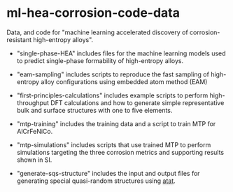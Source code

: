 # ml-hea-corrosion-code-data
Data, and code for "machine learning accelerated discovery of corrosion-resistant high-entropy alloys".

- "single-phase-HEA" includes files for the machine learning models used to predict single-phase formability of high-entropy alloys.

- "eam-sampling" includes scripts to reproduce the fast sampling of high-entropy alloy configurations using embedded atom method (EAM)

- "first-principles-calculations" includes example scripts to perform high-throughput DFT calculations and how to generate simple representative bulk and surface structures with one to five elements.

- "mtp-training" includes the training data and a script to train MTP for AlCrFeNiCo.

- "mtp-simulations" includes scripts that use trained MTP to perform simulations targeting the three corrosion metrics and supporting results shown in SI.

- "generate-sqs-structure" includes the input and output files for generating special quasi-random structures using [atat](https://www.sciencedirect.com/science/article/pii/S0364591613000540).
